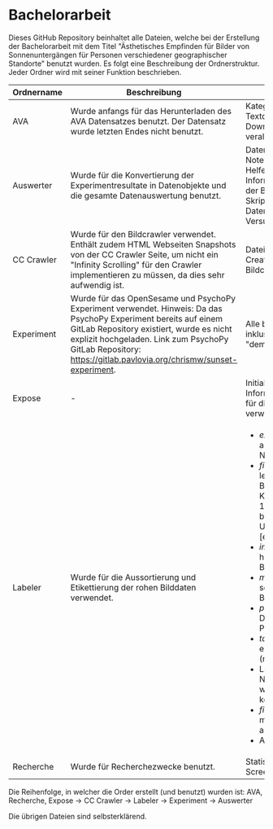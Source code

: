 # Bachelorarbeit

Dieses GitHub Repository beinhaltet alle Dateien, welche bei der Erstellung der Bachelorarbeit mit dem Titel "Ästhetisches Empfinden für Bilder von Sonnenuntergängen für Personen verschiedener geographischer Standorte" benutzt wurden. Es folgt eine Beschreibung der Ordnerstruktur. Jeder Ordner wird mit seiner Funktion beschrieben.

|Ordnername| Beschreibung| Inhalt|
|--|--|--|
| AVA | Wurde anfangs für das Herunterladen des AVA Datensatzes benutzt. Der Datensatz wurde letzten Endes nicht benutzt. | Kategorie-Detail Textdateien, abgeänderte Download-Skripte eines veralteten Crawlers |
|Auswerter|Wurde für die Konvertierung der Experimentresultate in Datenobjekte und die gesamte Datenauswertung benutzt.| Datenauswerter Jupyter Notebook, Python Helferskript, Abbildungen, Informations-CSV-Datei der Bilder, R Auswerter Skript für die 4. Hypothese, Daten der Versuchspersonen|
|CC Crawler|Wurde für den Bildcrawler verwendet. Enthält zudem HTML Webseiten Snapshots von der CC Crawler Seite, um nicht ein "Infinity Scrolling" für den Crawler implementieren zu müssen, da dies sehr aufwendig ist.|Dateien des CreativeCommons.org Bildcrawlers|
|Experiment|Wurde für das OpenSesame und PsychoPy Experiment verwendet. Hinweis: Da das PsychoPy Experiment bereits auf einem GitLab Repository existiert, wurde es nicht explizit hochgeladen. Link zum PsychoPy GitLab Repository: https://gitlab.pavlovia.org/chrismw/sunset-experiment.|Alle benötigten Datein, inklusive des PsycoPy "demographics" Projektes |
|Expose|-|Initiales Exposé und Idealo Informationsdatei (welche für die ursprüngliche Idee verwendet wurde)|
|Labeler|Wurde für die Aussortierung und Etikettierung der rohen Bilddaten verwendet.|<ul><li>*extra_images* - Bilder aus der letzten Nachbeschaffung</li><li>*final_images* - die letztendliche Bildauswahl nach Kategorie geordnet (die 10 ausgewählten Bilder befinden sich im Unterordner ***merge***)[etikettiert]</li><li>*images* - alle heruntergeladenen Bilder [etikettiert]</li><li>*my_images* - alle initial selbst-hinzugefügten Bilder [etikettiert]</li><li>*phototagger_v1_en* - Das Phototagger Programm</li><li>*taggedImages* - die erste Aussortierung (nach Benutzungsgrad)</li><li>Labeler Jupyter Notebook (hiermit wurde alles konsolidiert)</li><li>*firstSortOut.txt* - Datei mit Benutzungsgraden aller Bilder</li><li>Abbildungen/Statistiken</li></ul>|
|Recherche|Wurde für Recherchezwecke benutzt.|Statistiken, Papers und Screenshots.|

Die Reihenfolge, in welcher die Order erstellt (und benutzt) wurden ist:
AVA, Recherche, Expose -> CC Crawler -> Labeler -> Experiment -> Auswerter

Die übrigen Dateien sind selbsterklärend.
